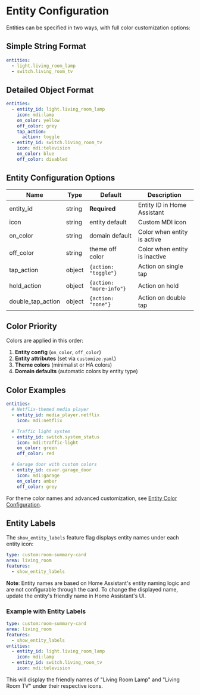 # Entity Configuration

Entities can be specified in two ways, with full color customization options:

## Simple String Format

```yaml
entities:
  - light.living_room_lamp
  - switch.living_room_tv
```

## Detailed Object Format

```yaml
entities:
  - entity_id: light.living_room_lamp
    icon: mdi:lamp
    on_color: yellow
    off_color: grey
    tap_action:
      action: toggle
  - entity_id: switch.living_room_tv
    icon: mdi:television
    on_color: blue
    off_color: disabled
```

## Entity Configuration Options

| Name              | Type   | Default                 | Description                   |
| ----------------- | ------ | ----------------------- | ----------------------------- |
| entity_id         | string | **Required**            | Entity ID in Home Assistant   |
| icon              | string | entity default          | Custom MDI icon               |
| on_color          | string | domain default          | Color when entity is active   |
| off_color         | string | theme off color         | Color when entity is inactive |
| tap_action        | object | `{action: "toggle"}`    | Action on single tap          |
| hold_action       | object | `{action: "more-info"}` | Action on hold                |
| double_tap_action | object | `{action: "none"}`      | Action on double tap          |

## Color Priority

Colors are applied in this order:

1. **Entity config** (`on_color`, `off_color`)
2. **Entity attributes** (set via `customize.yaml`)
3. **Theme colors** (minimalist or HA colors)
4. **Domain defaults** (automatic colors by entity type)

## Color Examples

```yaml
entities:
  # Netflix-themed media player
  - entity_id: media_player.netflix
    icon: mdi:netflix

  # Traffic light system
  - entity_id: switch.system_status
    icon: mdi:traffic-light
    on_color: green
    off_color: red

  # Garage door with custom colors
  - entity_id: cover.garage_door
    icon: mdi:garage
    on_color: amber
    off_color: grey
```

For theme color names and advanced customization, see [Entity Color Configuration](ENTITY-COLOR-CONFIGURATION.md).

## Entity Labels

The `show_entity_labels` feature flag displays entity names under each entity icon:

```yaml
type: custom:room-summary-card
area: living_room
features:
  - show_entity_labels
```

**Note**: Entity names are based on Home Assistant's entity naming logic and are not configurable through the card. To change the displayed name, update the entity's friendly name in Home Assistant's UI.

### Example with Entity Labels

```yaml
type: custom:room-summary-card
area: living_room
features:
  - show_entity_labels
entities:
  - entity_id: light.living_room_lamp
    icon: mdi:lamp
  - entity_id: switch.living_room_tv
    icon: mdi:television
```

This will display the friendly names of "Living Room Lamp" and "Living Room TV" under their respective icons.
